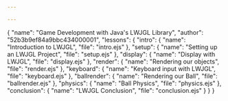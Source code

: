 ```yaml
---

---
```

{
    "name": "Game Development with Java's LWJGL Library",
    "author": "52b3b9ef84a9bbc434000001",
    "lessons": {
        "intro": {
            "name": "Introduction to LWJGL",
            "file": "intro.ejs"
        },
        "setup": {
            "name": "Setting up an LWJGL Project",
            "file": "setup.ejs"
        },
        "display": {
            "name": "Display with LWJGL",
            "file": "display.ejs"
        },
        "render": {
            "name": "Rendering our objects",
            "file": "render.ejs"
        },
        "keyboard": {
            "name": "Keyboard input with LWJGL",
            "file": "keyboard.ejs"
        },
        "ballrender": {
            "name": "Rendering our Ball",
            "file": "ballrender.ejs"
        },
        "physics": {
            "name": "Ball Physics",
            "file": "physics.ejs"
        },
        "conclusion": {
            "name": "LWJGL Conclusion",
            "file": "conclusion.ejs"
        }
    }
}